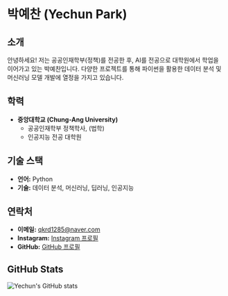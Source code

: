# 박예찬 (Yechun Park)

## 소개

안녕하세요! 저는 공공인재학부(정책)를 전공한 후, AI를 전공으로 대학원에서 학업을 이어가고 있는 박예찬입니다. 다양한 프로젝트를 통해 파이썬을 활용한 데이터 분석 및 머신러닝 모델 개발에 열정을 가지고 있습니다.

## 학력

- **중앙대학교 (Chung-Ang University)**
  - 공공인재학부 정책학사, (법학)
  - 인공지능 전공 대학원

## 기술 스택

- **언어:** Python
- **기술:** 데이터 분석, 머신러닝, 딥러닝, 인공지능

## 연락처

- **이메일:** [qkrd1285@naver.com](mailto:qkrd1285@naver.com)
- **Instagram:** [Instagram 프로필](@yechan_4989)
- **GitHub:** [GitHub 프로필](https://github.com/yeeachan)

## GitHub Stats

![Yechun's GitHub stats](https://github-readme-stats.vercel.app/api?username=yourusername&show_icons=true&theme=radical)

